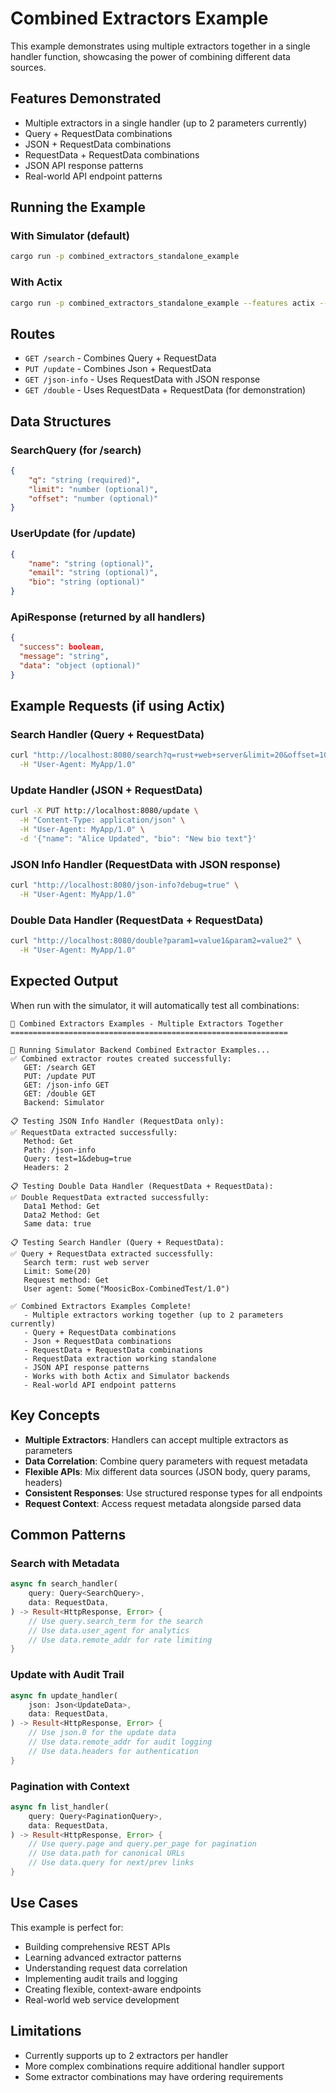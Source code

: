 # Combined Extractors Example

This example demonstrates using multiple extractors together in a single handler function, showcasing the power of combining different data sources.

## Features Demonstrated

- Multiple extractors in a single handler (up to 2 parameters currently)
- Query + RequestData combinations
- JSON + RequestData combinations
- RequestData + RequestData combinations
- JSON API response patterns
- Real-world API endpoint patterns

## Running the Example

### With Simulator (default)

```bash
cargo run -p combined_extractors_standalone_example
```

### With Actix

```bash
cargo run -p combined_extractors_standalone_example --features actix --no-default-features
```

## Routes

- `GET /search` - Combines Query<SearchQuery> + RequestData
- `PUT /update` - Combines Json<UserUpdate> + RequestData
- `GET /json-info` - Uses RequestData with JSON response
- `GET /double` - Uses RequestData + RequestData (for demonstration)

## Data Structures

### SearchQuery (for /search)

```json
{
    "q": "string (required)",
    "limit": "number (optional)",
    "offset": "number (optional)"
}
```

### UserUpdate (for /update)

```json
{
    "name": "string (optional)",
    "email": "string (optional)",
    "bio": "string (optional)"
}
```

### ApiResponse (returned by all handlers)

```json
{
  "success": boolean,
  "message": "string",
  "data": "object (optional)"
}
```

## Example Requests (if using Actix)

### Search Handler (Query + RequestData)

```bash
curl "http://localhost:8080/search?q=rust+web+server&limit=20&offset=10" \
  -H "User-Agent: MyApp/1.0"
```

### Update Handler (JSON + RequestData)

```bash
curl -X PUT http://localhost:8080/update \
  -H "Content-Type: application/json" \
  -H "User-Agent: MyApp/1.0" \
  -d '{"name": "Alice Updated", "bio": "New bio text"}'
```

### JSON Info Handler (RequestData with JSON response)

```bash
curl "http://localhost:8080/json-info?debug=true" \
  -H "User-Agent: MyApp/1.0"
```

### Double Data Handler (RequestData + RequestData)

```bash
curl "http://localhost:8080/double?param1=value1&param2=value2" \
  -H "User-Agent: MyApp/1.0"
```

## Expected Output

When run with the simulator, it will automatically test all combinations:

```
🎯 Combined Extractors Examples - Multiple Extractors Together
==============================================================

🧪 Running Simulator Backend Combined Extractor Examples...
✅ Combined extractor routes created successfully:
   GET: /search GET
   PUT: /update PUT
   GET: /json-info GET
   GET: /double GET
   Backend: Simulator

📋 Testing JSON Info Handler (RequestData only):
✅ RequestData extracted successfully:
   Method: Get
   Path: /json-info
   Query: test=1&debug=true
   Headers: 2

📋 Testing Double Data Handler (RequestData + RequestData):
✅ Double RequestData extracted successfully:
   Data1 Method: Get
   Data2 Method: Get
   Same data: true

📋 Testing Search Handler (Query + RequestData):
✅ Query + RequestData extracted successfully:
   Search term: rust web server
   Limit: Some(20)
   Request method: Get
   User agent: Some("MoosicBox-CombinedTest/1.0")

✅ Combined Extractors Examples Complete!
   - Multiple extractors working together (up to 2 parameters currently)
   - Query + RequestData combinations
   - Json + RequestData combinations
   - RequestData + RequestData combinations
   - RequestData extraction working standalone
   - JSON API response patterns
   - Works with both Actix and Simulator backends
   - Real-world API endpoint patterns
```

## Key Concepts

- **Multiple Extractors**: Handlers can accept multiple extractors as parameters
- **Data Correlation**: Combine query parameters with request metadata
- **Flexible APIs**: Mix different data sources (JSON body, query params, headers)
- **Consistent Responses**: Use structured response types for all endpoints
- **Request Context**: Access request metadata alongside parsed data

## Common Patterns

### Search with Metadata

```rust
async fn search_handler(
    query: Query<SearchQuery>,
    data: RequestData,
) -> Result<HttpResponse, Error> {
    // Use query.search_term for the search
    // Use data.user_agent for analytics
    // Use data.remote_addr for rate limiting
}
```

### Update with Audit Trail

```rust
async fn update_handler(
    json: Json<UpdateData>,
    data: RequestData,
) -> Result<HttpResponse, Error> {
    // Use json.0 for the update data
    // Use data.remote_addr for audit logging
    // Use data.headers for authentication
}
```

### Pagination with Context

```rust
async fn list_handler(
    query: Query<PaginationQuery>,
    data: RequestData,
) -> Result<HttpResponse, Error> {
    // Use query.page and query.per_page for pagination
    // Use data.path for canonical URLs
    // Use data.query for next/prev links
}
```

## Use Cases

This example is perfect for:

- Building comprehensive REST APIs
- Learning advanced extractor patterns
- Understanding request data correlation
- Implementing audit trails and logging
- Creating flexible, context-aware endpoints
- Real-world web service development

## Limitations

- Currently supports up to 2 extractors per handler
- More complex combinations require additional handler support
- Some extractor combinations may have ordering requirements
